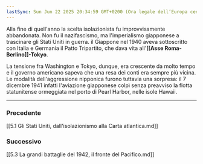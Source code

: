 ```yaml
---
lastSync: Sun Jun 22 2025 20:34:59 GMT+0200 (Ora legale dell’Europa centrale)
---
```

Alla fine di quell'anno la scelta isolazionista fu improvvisamente abbandonata. Non fu il nazifascismo, ma l'imperialismo giapponese a trascinare gli Stati Uniti in guerra. il Giappone nel 1940 aveva sottoscritto con Italia e Germania il Patto Tripartito, che dava vita all'**[[Asse Roma-Berlino]]-Tokyo**.

La tensione fra Washington e Tokyo, dunque, era crescente da molto tempo e il governo americano sapeva che una resa dei conti era sempre più vicina. Le modalità dell'aggressione nipponica furono tuttavia una sorpresa: il 7 dicembre 1941 infatti l'aviazione giapponese colpì senza preavviso la flotta statunitense ormeggiata nel porto di Pearl Harbor, nelle isole Hawaii.


---
### Precedente
[[5.1 Gli Stati Uniti, dall'isolazionismo alla Carta atlantica.md]]

### Successivo
[[5.3 La grandi battaglie del 1942, il fronte del Pacifico.md]]